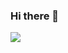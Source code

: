 ### Hi there 👋

<!--
**killmytime/killmytime** is a ✨ _special_ ✨ repository because its `README.md` (this file) appears on your GitHub profile.

Here are some ideas to get you started:

- 🔭 I’m currently working on ...
- 🌱 I’m currently learning ...
- 👯 I’m looking to collaborate on ...
- 🤔 I’m looking for help with ...
- 💬 Ask me about ...
- 📫 How to reach me: ...
- 😄 Pronouns: ...
- ⚡ Fun fact: ...
-->
![]([https://github-readme-stats.vercel.app/api?username=killmytime&theme=dark](https://github-readme-stats-ma7z5z5ce-killmytime.vercel.app/api?username=killmytime&theme=dark)https://github-readme-stats-ma7z5z5ce-killmytime.vercel.app/api?username=killmytime&theme=dark)
